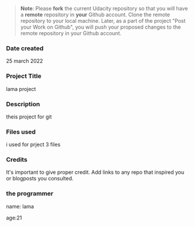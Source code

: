 >**Note**: Please **fork** the current Udacity repository so that you will have a **remote** repository in **your** Github account. Clone the remote repository to your local machine. Later, as a part of the project "Post your Work on Github", you will push your proposed changes to the remote repository in your Github account.

### Date created

25 march 2022

### Project Title
lama project 

### Description
theis project for git 

### Files used
i used for prject 3 files 

### Credits
It's important to give proper credit. Add links to any repo that inspired you or blogposts you consulted.


### the programmer 

name: lama 

age:21



